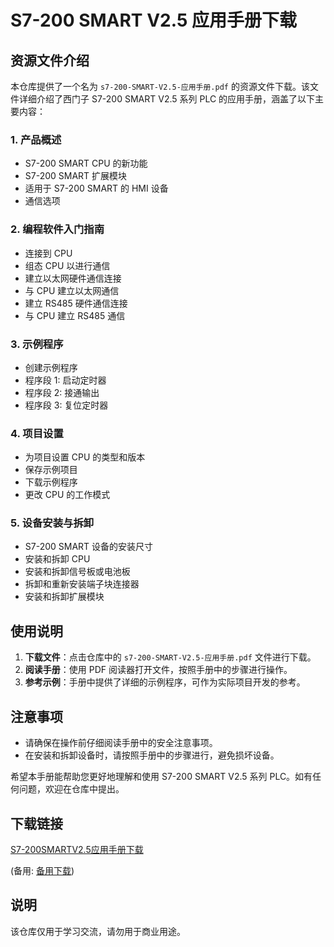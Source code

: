 # S7-200 SMART V2.5 应用手册下载

## 资源文件介绍

本仓库提供了一个名为 `s7-200-SMART-V2.5-应用手册.pdf` 的资源文件下载。该文件详细介绍了西门子 S7-200 SMART V2.5 系列 PLC 的应用手册，涵盖了以下主要内容：

### 1. 产品概述
- S7-200 SMART CPU 的新功能
- S7-200 SMART 扩展模块
- 适用于 S7-200 SMART 的 HMI 设备
- 通信选项

### 2. 编程软件入门指南
- 连接到 CPU
- 组态 CPU 以进行通信
- 建立以太网硬件通信连接
- 与 CPU 建立以太网通信
- 建立 RS485 硬件通信连接
- 与 CPU 建立 RS485 通信

### 3. 示例程序
- 创建示例程序
- 程序段 1: 启动定时器
- 程序段 2: 接通输出
- 程序段 3: 复位定时器

### 4. 项目设置
- 为项目设置 CPU 的类型和版本
- 保存示例项目
- 下载示例程序
- 更改 CPU 的工作模式

### 5. 设备安装与拆卸
- S7-200 SMART 设备的安装尺寸
- 安装和拆卸 CPU
- 安装和拆卸信号板或电池板
- 拆卸和重新安装端子块连接器
- 安装和拆卸扩展模块

## 使用说明

1. **下载文件**：点击仓库中的 `s7-200-SMART-V2.5-应用手册.pdf` 文件进行下载。
2. **阅读手册**：使用 PDF 阅读器打开文件，按照手册中的步骤进行操作。
3. **参考示例**：手册中提供了详细的示例程序，可作为实际项目开发的参考。

## 注意事项

- 请确保在操作前仔细阅读手册中的安全注意事项。
- 在安装和拆卸设备时，请按照手册中的步骤进行，避免损坏设备。

希望本手册能帮助您更好地理解和使用 S7-200 SMART V2.5 系列 PLC。如有任何问题，欢迎在仓库中提出。

## 下载链接
[S7-200SMARTV2.5应用手册下载](https://pan.quark.cn/s/80e58dd783fa) 

(备用: [备用下载](https://pan.baidu.com/s/1Fpal6jJ5hITODdes_hRLXQ?pwd=1234))

## 说明

该仓库仅用于学习交流，请勿用于商业用途。

